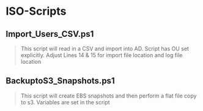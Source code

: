 ISO-Scripts
===========

## Import_Users_CSV.ps1
> This script will read in a CSV and import into AD. Script has OU set explicitly.
> Adjust Lines 14 & 15 for import file location and log file location

## BackuptoS3_Snapshots.ps1
> This script will create EBS snapshots and then perform a flat file copy to s3.
> Variables are set in the script
